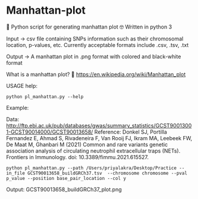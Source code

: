 # Manhattan-plot

🐍 Python script for generating manhattan plot 🤓
Written in python 3

Input -> csv file containing SNPs information such as their chromosomal location, p-values, etc. Currently acceptable formats include .csv, .tsv, .txt 

Output -> A manhattan plot in .png format with colored and black-white format 

What is a manhattan plot? 🤔 https://en.wikipedia.org/wiki/Manhattan_plot 

USAGE help: 

    python pl_manhattan.py --help

Example:

Data: http://ftp.ebi.ac.uk/pub/databases/gwas/summary_statistics/GCST90013001-GCST90014000/GCST90013658/
Reference: Donkel SJ, Portilla Fernandez E, Ahmad S, Rivadeneira F, Van Rooij FJ, Ikram MA, Leebeek FW,  De Maat M, Ghanbari M (2021) Common and rare variants genetic association analysis of circulating neutrophil extracellular traps (NETs). Frontiers in Immunology. doi: 10.3389/fimmu.2021.615527.

    python pl_manhattan.py --path /Users/priyalakra/Desktop/Practice --in_file GCST90013658_buildGRCh37.tsv  --chromosome chromosome --pval p_value --position base_pair_location --col y

Output: GCST90013658_buildGRCh37_plot.png 


